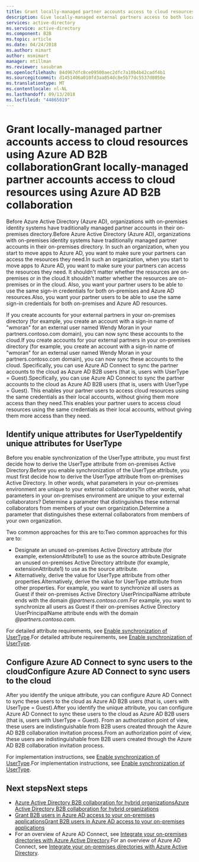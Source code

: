 ```yaml
---
title: Grant locally-managed partner accounts access to cloud resources as Azure AD B2B users | Microsoft Docs
description: Give locally-managed external partners access to both local and cloud resources using the same credentials with Azure AD B2B collaboration.
services: active-directory
ms.service: active-directory
ms.component: B2B
ms.topic: article
ms.date: 04/24/2018
ms.author: mimart
author: msmimart
manager: mtillman
ms.reviewer: sasubram
ms.openlocfilehash: 84d967dfc8ce09500aec2dfc7a10b4b42cadf4b1
ms.sourcegitcommit: d1451406a010fd3aa854dc8e5b77dc5537d8050e
ms.translationtype: MT
ms.contentlocale: nl-NL
ms.lasthandoff: 09/13/2018
ms.locfileid: "44865019"
---
```

# <a name="grant-locally-managed-partner-accounts-access-to-cloud-resources-using-azure-ad-b2b-collaboration"></a><span data-ttu-id="2533e-103">Grant locally-managed partner accounts access to cloud resources using Azure AD B2B collaboration</span><span class="sxs-lookup"><span data-stu-id="2533e-103">Grant locally-managed partner accounts access to cloud resources using Azure AD B2B collaboration</span></span>

<span data-ttu-id="2533e-104">Before Azure Active Directory (Azure AD), organizations with on-premises identity systems have traditionally managed partner accounts in their on-premises directory.</span><span class="sxs-lookup"><span data-stu-id="2533e-104">Before Azure Active Directory (Azure AD), organizations with on-premises identity systems have traditionally managed partner accounts in their on-premises directory.</span></span> <span data-ttu-id="2533e-105">In such an organization, when you start to move apps to Azure AD, you want to make sure your partners can access the resources they need.</span><span class="sxs-lookup"><span data-stu-id="2533e-105">In such an organization, when you start to move apps to Azure AD, you want to make sure your partners can access the resources they need.</span></span> <span data-ttu-id="2533e-106">It shouldn't matter whether the resources are on-premises or in the cloud.</span><span class="sxs-lookup"><span data-stu-id="2533e-106">It shouldn't matter whether the resources are on-premises or in the cloud.</span></span> <span data-ttu-id="2533e-107">Also, you want your partner users to be able to use the same sign-in credentials for both on-premises and Azure AD resources.</span><span class="sxs-lookup"><span data-stu-id="2533e-107">Also, you want your partner users to be able to use the same sign-in credentials for both on-premises and Azure AD resources.</span></span> 

<span data-ttu-id="2533e-108">If you create accounts for your external partners in your on-premises directory (for example, you create an account with a sign-in name of "wmoran" for an external user named Wendy Moran in your partners.contoso.com domain), you can now sync these accounts to the cloud.</span><span class="sxs-lookup"><span data-stu-id="2533e-108">If you create accounts for your external partners in your on-premises directory (for example, you create an account with a sign-in name of "wmoran" for an external user named Wendy Moran in your partners.contoso.com domain), you can now sync these accounts to the cloud.</span></span> <span data-ttu-id="2533e-109">Specifically, you can use Azure AD Connect to sync the partner accounts to the cloud as Azure AD B2B users (that is, users with UserType = Guest).</span><span class="sxs-lookup"><span data-stu-id="2533e-109">Specifically, you can use Azure AD Connect to sync the partner accounts to the cloud as Azure AD B2B users (that is, users with UserType = Guest).</span></span> <span data-ttu-id="2533e-110">This enables your partner users to access cloud resources using the same credentials as their local accounts, without giving them more access than they need.</span><span class="sxs-lookup"><span data-stu-id="2533e-110">This enables your partner users to access cloud resources using the same credentials as their local accounts, without giving them more access than they need.</span></span> 

## <a name="identify-unique-attributes-for-usertype"></a><span data-ttu-id="2533e-111">Identify unique attributes for UserType</span><span class="sxs-lookup"><span data-stu-id="2533e-111">Identify unique attributes for UserType</span></span>

<span data-ttu-id="2533e-112">Before you enable synchronization of the UserType attribute, you must first decide how to derive the UserType attribute from on-premises Active Directory.</span><span class="sxs-lookup"><span data-stu-id="2533e-112">Before you enable synchronization of the UserType attribute, you must first decide how to derive the UserType attribute from on-premises Active Directory.</span></span> <span data-ttu-id="2533e-113">In other words, what parameters in your on-premises environment are unique to your external collaborators?</span><span class="sxs-lookup"><span data-stu-id="2533e-113">In other words, what parameters in your on-premises environment are unique to your external collaborators?</span></span> <span data-ttu-id="2533e-114">Determine a parameter that distinguishes these external collaborators from members of your own organization.</span><span class="sxs-lookup"><span data-stu-id="2533e-114">Determine a parameter that distinguishes these external collaborators from members of your own organization.</span></span>

<span data-ttu-id="2533e-115">Two common approaches for this are to:</span><span class="sxs-lookup"><span data-stu-id="2533e-115">Two common approaches for this are to:</span></span>

- <span data-ttu-id="2533e-116">Designate an unused on-premises Active Directory attribute (for example, extensionAttribute1) to use as the source attribute.</span><span class="sxs-lookup"><span data-stu-id="2533e-116">Designate an unused on-premises Active Directory attribute (for example, extensionAttribute1) to use as the source attribute.</span></span> 
- <span data-ttu-id="2533e-117">Alternatively, derive the value for UserType attribute from other properties.</span><span class="sxs-lookup"><span data-stu-id="2533e-117">Alternatively, derive the value for UserType attribute from other properties.</span></span> <span data-ttu-id="2533e-118">For example, you want to synchronize all users as Guest if their on-premises Active Directory UserPrincipalName attribute ends with the domain *@partners.contoso.com*.</span><span class="sxs-lookup"><span data-stu-id="2533e-118">For example, you want to synchronize all users as Guest if their on-premises Active Directory UserPrincipalName attribute ends with the domain *@partners.contoso.com*.</span></span>
 
<span data-ttu-id="2533e-119">For detailed attribute requirements, see [Enable synchronization of UserType](../connect/active-directory-aadconnectsync-change-the-configuration.md#enable-synchronization-of-usertype).</span><span class="sxs-lookup"><span data-stu-id="2533e-119">For detailed attribute requirements, see [Enable synchronization of UserType](../connect/active-directory-aadconnectsync-change-the-configuration.md#enable-synchronization-of-usertype).</span></span> 

## <a name="configure-azure-ad-connect-to-sync-users-to-the-cloud"></a><span data-ttu-id="2533e-120">Configure Azure AD Connect to sync users to the cloud</span><span class="sxs-lookup"><span data-stu-id="2533e-120">Configure Azure AD Connect to sync users to the cloud</span></span>

<span data-ttu-id="2533e-121">After you identify the unique attribute, you can configure Azure AD Connect to sync these users to the cloud as Azure AD B2B users (that is, users with UserType = Guest).</span><span class="sxs-lookup"><span data-stu-id="2533e-121">After you identify the unique attribute, you can configure Azure AD Connect to sync these users to the cloud as Azure AD B2B users (that is, users with UserType = Guest).</span></span> <span data-ttu-id="2533e-122">From an authorization point of view, these users are indistinguishable from B2B users created through the Azure AD B2B collaboration invitation process.</span><span class="sxs-lookup"><span data-stu-id="2533e-122">From an authorization point of view, these users are indistinguishable from B2B users created through the Azure AD B2B collaboration invitation process.</span></span>

<span data-ttu-id="2533e-123">For implementation instructions, see [Enable synchronization of UserType](../connect/active-directory-aadconnectsync-change-the-configuration.md#enable-synchronization-of-usertype).</span><span class="sxs-lookup"><span data-stu-id="2533e-123">For implementation instructions, see [Enable synchronization of UserType](../connect/active-directory-aadconnectsync-change-the-configuration.md#enable-synchronization-of-usertype).</span></span>

## <a name="next-steps"></a><span data-ttu-id="2533e-124">Next steps</span><span class="sxs-lookup"><span data-stu-id="2533e-124">Next steps</span></span>

- [<span data-ttu-id="2533e-125">Azure Active Directory B2B collaboration for hybrid organizations</span><span class="sxs-lookup"><span data-stu-id="2533e-125">Azure Active Directory B2B collaboration for hybrid organizations</span></span>](hybrid-organizations.md)
- [<span data-ttu-id="2533e-126">Grant B2B users in Azure AD access to your on-premises applications</span><span class="sxs-lookup"><span data-stu-id="2533e-126">Grant B2B users in Azure AD access to your on-premises applications</span></span>](hybrid-cloud-to-on-premises.md)
- <span data-ttu-id="2533e-127">For an overview of Azure AD Connect, see [Integrate your on-premises directories with Azure Active Directory](../connect/active-directory-aadconnect.md).</span><span class="sxs-lookup"><span data-stu-id="2533e-127">For an overview of Azure AD Connect, see [Integrate your on-premises directories with Azure Active Directory](../connect/active-directory-aadconnect.md).</span></span>

